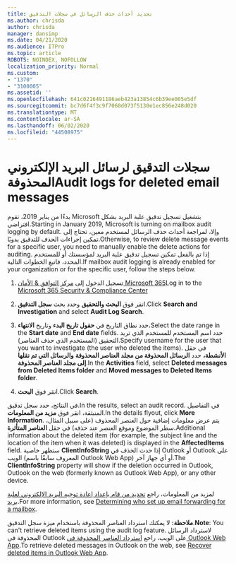 ```yaml
---
title: تحديد أحداث حذف الرسائل في سجلات التدقيق
ms.author: chrisda
author: chrisda
manager: dansimp
ms.date: 04/21/2020
ms.audience: ITPro
ms.topic: article
ROBOTS: NOINDEX, NOFOLLOW
localization_priority: Normal
ms.custom:
- "1370"
- "3100005"
ms.assetid: ''
ms.openlocfilehash: 641c0216491186aeb423a13854c6b39ee005e5df
ms.sourcegitcommit: bc7d6f4f3c9f7060d073f5130e1ec856e248d020
ms.translationtype: MT
ms.contentlocale: ar-SA
ms.lasthandoff: 06/02/2020
ms.locfileid: "44508975"
---
```

# <a name="audit-logs-for-deleted-email-messages"></a><span data-ttu-id="ccb1f-102">سجلات التدقيق لرسائل البريد الإلكتروني المحذوفة</span><span class="sxs-lookup"><span data-stu-id="ccb1f-102">Audit logs for deleted email messages</span></span>

<span data-ttu-id="ccb1f-103">بدءًا من يناير 2019، تقوم Microsoft بتشغيل تسجيل تدقيق علبة البريد بشكل افتراضي.</span><span class="sxs-lookup"><span data-stu-id="ccb1f-103">Starting in January 2019, Microsoft is turning on mailbox audit logging by default.</span></span> <span data-ttu-id="ccb1f-104">وإلا، لمراجعة أحداث حذف الرسائل لمستخدم معين، تحتاج إلى تمكين إجراءات الحذف للتدقيق يدويًا.</span><span class="sxs-lookup"><span data-stu-id="ccb1f-104">Otherwise, to review delete message events for a specific user, you need to manually enable the delete actions for auditing.</span></span> <span data-ttu-id="ccb1f-105">إذا تم بالفعل تمكين تسجيل تدقيق علبة البريد لمؤسستك أو للمستخدم المحدد، فاتبع الخطوات التالية.</span><span class="sxs-lookup"><span data-stu-id="ccb1f-105">If mailbox audit logging is already enabled for your organization or for the specific user, follow the steps below.</span></span>

1. <span data-ttu-id="ccb1f-106">تسجيل الدخول إلى [مركز التوافق & الأمان Microsoft 365](https://protection.office.com/)</span><span class="sxs-lookup"><span data-stu-id="ccb1f-106">Log in to the [Microsoft 365 Security & Compliance Center](https://protection.office.com/)</span></span>

2. <span data-ttu-id="ccb1f-107">انقر فوق **البحث والتحقيق** وحدد بحث **سجل التدقيق**.</span><span class="sxs-lookup"><span data-stu-id="ccb1f-107">Click **Search and Investigation** and select **Audit Log Search**.</span></span>

3. <span data-ttu-id="ccb1f-108">حدد نطاق التاريخ في **حقول تاريخ البدء** وتاريخ **الانتهاء.**</span><span class="sxs-lookup"><span data-stu-id="ccb1f-108">Select the date range in the **Start date** and **End date** fields.</span></span> <span data-ttu-id="ccb1f-109">حدد اسم المستخدم للمستخدم الذي تريد التحقيق (المستخدم الذي حذف العناصر).</span><span class="sxs-lookup"><span data-stu-id="ccb1f-109">Specify username for the user that you want to investigate (the user who deleted the items).</span></span> <span data-ttu-id="ccb1f-110">في حقل **الأنشطة،** حدد **الرسائل المحذوفة من مجلد العناصر المحذوفة** **والرسائل التي تم نقلها إلى مجلد العناصر المحذوفة**.</span><span class="sxs-lookup"><span data-stu-id="ccb1f-110">In the **Activities** field, select **Deleted messages from Deleted Items folder** and **Moved messages to Deleted Items folder**.</span></span>

4. <span data-ttu-id="ccb1f-111">انقر فوق **البحث**.</span><span class="sxs-lookup"><span data-stu-id="ccb1f-111">Click **Search**.</span></span>

<span data-ttu-id="ccb1f-112">في النتائج، حدد سجل تدقيق.</span><span class="sxs-lookup"><span data-stu-id="ccb1f-112">In the results, select an audit record.</span></span> <span data-ttu-id="ccb1f-113">في التفاصيل المنبثقة، انقر فوق **مزيد من المعلومات**.</span><span class="sxs-lookup"><span data-stu-id="ccb1f-113">In the details flyout, click **More Information**.</span></span> <span data-ttu-id="ccb1f-114">يتم عرض معلومات إضافية حول العنصر المحذوف (على سبيل المثال، سطر الموضوع وموقع العنصر عند حذفه) في حقل **العناصر المتأثرة.**</span><span class="sxs-lookup"><span data-stu-id="ccb1f-114">Additional information about the deleted item (for example, the subject line and the location of the item when it was deleted) is displayed in the **AffectedItems** field.</span></span> <span data-ttu-id="ccb1f-115">ستظهر خاصية **ClientInfoString** إذا حدث الحذف في Outlook أو Outlook على الويب (المعروف سابقًا باسم Outlook Web App) أو أي جهاز آخر.</span><span class="sxs-lookup"><span data-stu-id="ccb1f-115">The **ClientInfoString** property will show if the deletion occurred in Outlook, Outlook on the web (formerly known as Outlook Web App), or any other device.</span></span>

<span data-ttu-id="ccb1f-116">لمزيد من المعلومات، راجع [تحديد من قام بإعداد إعادة توجيه البريد الإلكتروني لعلبة بريد](https://docs.microsoft.com/microsoft-365/compliance/auditing-troubleshooting-scenarios#determine-if-a-user-deleted-email-items).</span><span class="sxs-lookup"><span data-stu-id="ccb1f-116">For more information, see [Determining who set up email forwarding for a mailbox](https://docs.microsoft.com/microsoft-365/compliance/auditing-troubleshooting-scenarios#determine-if-a-user-deleted-email-items).</span></span>

<span data-ttu-id="ccb1f-117">**ملاحظة:** لا يمكنك استرداد العناصر المحذوفة باستخدام ميزة سجل التدقيق.</span><span class="sxs-lookup"><span data-stu-id="ccb1f-117">**Note**: You can't retrieve deleted items using the audit log feature.</span></span> <span data-ttu-id="ccb1f-118">لاسترداد الرسائل المحذوفة في Outlook على الويب، راجع [استرداد العناصر المحذوفة في Outlook Web App](https://support.office.com/article/C3D8FC15-EEEF-4F1C-81DF-E27964B7EDD4).</span><span class="sxs-lookup"><span data-stu-id="ccb1f-118">To retrieve deleted messages in Outlook on the web, see [Recover deleted items in Outlook Web App](https://support.office.com/article/C3D8FC15-EEEF-4F1C-81DF-E27964B7EDD4).</span></span>
